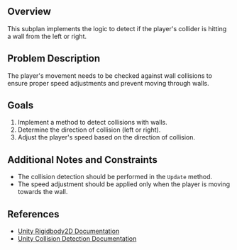 ## Overview
This subplan implements the logic to detect if the player's collider is hitting a wall from the left or right.

## Problem Description
The player's movement needs to be checked against wall collisions to ensure proper speed adjustments and prevent moving through walls.

## Goals
1. Implement a method to detect collisions with walls.
2. Determine the direction of collision (left or right).
3. Adjust the player's speed based on the direction of collision.

## Additional Notes and Constraints
- The collision detection should be performed in the `Update` method.
- The speed adjustment should be applied only when the player is moving towards the wall.

## References
- [Unity Rigidbody2D Documentation](https://docs.unity3d.com/ScriptReference/Rigidbody2D.html)
- [Unity Collision Detection Documentation](https://docs.unity3d.com/Manual/CollidersOverview.html)
